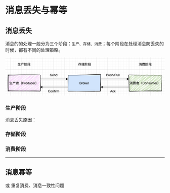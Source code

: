 # 消息丢失与幂等

## 消息丢失

消息的的处理一般分为三个阶段：`生产、存储、消费`；每个阶段在处理消息防丢失的时候，都有不同的处理策略。

![消息丢失_1](./imgs/消息丢失_1.png)

### 生产阶段

消息丢失原因：

### 存储阶段

### 消费阶段

----

## 消息幂等

或 重复消费、消息一致性问题